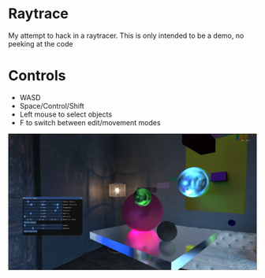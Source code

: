 # Raytrace 

My attempt to hack in a raytracer. This is only intended to be a demo, no peeking at the code

# Controls

 * WASD
 * Space/Control/Shift
 * Left mouse to select objects
 * F to switch between edit/movement modes
 
 ![alt text](https://github.com/aaron-nuy/Raytrace/blob/main/demo.png?raw=true)
